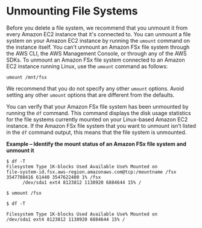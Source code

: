 # Unmounting File Systems<a name="unmounting-fs"></a>

Before you delete a file system, we recommend that you unmount it from every Amazon EC2 instance that it's connected to\. You can unmount a file system on your Amazon EC2 instance by running the `umount` command on the instance itself\. You can't unmount an Amazon FSx file system through the AWS CLI, the AWS Management Console, or through any of the AWS SDKs\. To unmount an Amazon FSx file system connected to an Amazon EC2 instance running Linux, use the `umount` command as follows:

```
umount /mnt/fsx 
```

We recommend that you do not specify any other `umount` options\. Avoid setting any other `umount` options that are different from the defaults\.

You can verify that your Amazon FSx file system has been unmounted by running the `df` command\. This command displays the disk usage statistics for the file systems currently mounted on your Linux\-based Amazon EC2 instance\. If the Amazon FSx file system that you want to unmount isn’t listed in the `df` command output, this means that the file system is unmounted\.

**Example – Identify the mount status of an Amazon FSx file system and unmount it**  

```
$ df -T
Filesystem Type 1K-blocks Used Available Use% Mounted on 
file-system-id.fsx.aws-region.amazonaws.com@tcp:/mountname /fsx 3547708416 61440 3547622400 1% /fsx
      /dev/sda1 ext4 8123812 1138920 6884644 15% /
```

```
$ umount /fsx
```

```
$ df -T 
```

```
Filesystem Type 1K-blocks Used Available Use% Mounted on 
/dev/sda1 ext4 8123812 1138920 6884644 15% /
```